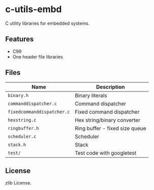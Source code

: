 # c-utils-embd

C utility libraries for embedded systems.

## Features

- C99
- One header file libraries

## Files

Name                       |Description
---------------------------|-------------------------------
`binary.h`                 |Binary literals
`commanddispatcher.c`      |Command dispatcher
`fixedcommanddispatcher.c` |Fixed command dispatcher
`hexstring.c`              |Hex string/binary converter
`ringbuffer.h`             |Ring buffer - fixed size queue
`scheduler.c`              |Scheduler
`stack.h`                  |Stack
`test/`                    |Test code with googletest

## License

zlib License.
